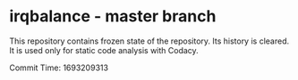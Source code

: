 # irqbalance - master branch

This repository contains frozen state of the repository.
Its history is cleared. It is used only for static code
analysis with Codacy.

Commit Time: 1693209313